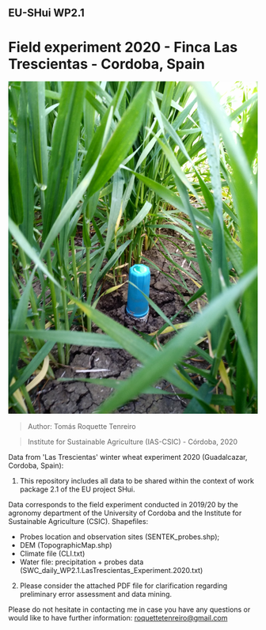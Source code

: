 ## EU-SHui WP2.1 
#  Field experiment 2020 - Finca Las Trescientas - Cordoba, Spain

![Image description](Cover.jpg)

> Author: Tomás Roquette Tenreiro

> Institute for Sustainable Agriculture (IAS-CSIC) - Córdoba, 2020

Data from 'Las Trescientas' winter wheat experiment 2020 (Guadalcazar, Cordoba, Spain):

1. This repository includes all data to be shared within the context of work package 2.1 of the EU project SHui. 

Data corresponds to the field experiment conducted in 2019/20 by the agronomy department of the University of Cordoba and the Institute for Sustainable Agriculture (CSIC).
Shapefiles: 

 - Probes location and observation sites (SENTEK_probes.shp);
 - DEM (TopographicMap.shp)
 - Climate file (CLI.txt)
 - Water file: precipitation + probes data (SWC_daily_WP2.1.LasTrescientas_Experiment.2020.txt)

2. Please consider the attached PDF file for clarification regarding preliminary error assessment and data mining.

Please do not hesitate in contacting me in case you have any questions or would like to have further information: roquettetenreiro@gmail.com

